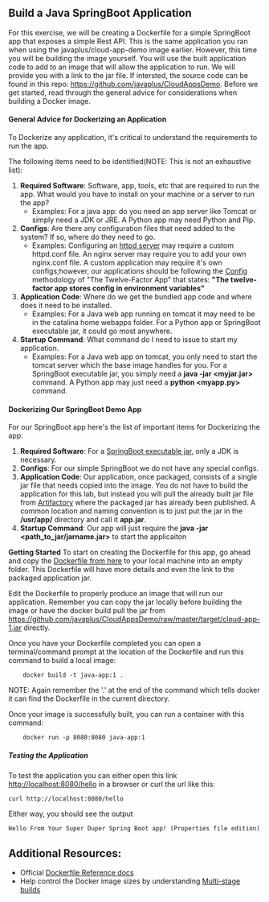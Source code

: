 
## Build a Java SpringBoot Application
 
For this exercise, we will be creating a Dockerfile for a simple SpringBoot app that exposes a simple Rest API.  This is the same application you ran when using the javaplus/cloud-app-demo image earlier. However, this time you will be building the image yourself.  You will use the built application code to add to an image that will allow the application to run.  We will provide you with a link to the jar file. If intersted, the source code can be found in this repo: https://github.com/javaplus/CloudAppsDemo.
Before we get started, read through the general advice for considerations when building a Docker image.

#### General Advice for Dockerizing an Application
To Dockerize any application, it's critical to understand the requirements to run the app.  

The following items need to be identified(NOTE: This is not an exhaustive list):
1. **Required Software**: Software, app, tools, etc that are required to run the app. What would you have to install on your machine or a server to run the app?  
    - Examples: For a java app: do you need an app server like Tomcat or simply need a JDK or JRE. A Python app may need Python and Pip.
1. **Configs**: Are there any configuration files that need added to the system? If so, where do they need to go. 
    - Examples: Configuring an [httpd server](https://hub.docker.com/_/httpd) may require a custom httpd.conf file. An nginx server may require you to add your own nginx.conf file.  A custom application may require it's own configs;however, our applications should be following the [Config](https://12factor.net/config) methodology of "The Twelve-Factor App" that states: **"The twelve-factor app stores config in environment variables"**
1. **Application Code**: Where do we get the bundled app code and where does it need to be installed.
    - Examples: For a Java web app running on tomcat it may need to be in the catalina home webapps folder.  For a Python app or SpringBoot executable jar, it could go most anywhere.
1. **Startup Command**: What command do I need to issue to start my application.
    - Examples:  For a Java web app on tomcat, you only need to start the tomcat server which the base image handles for you.  For a SpringBoot executable jar, you simply need a **java -jar \<myjar.jar>** command.  A Python app may just need a **python \<myapp.py>** command.
    
#### Dockerizing Our SpringBoot Demo App

For our SpringBoot app here's the list of important items for Dockerizing the app:

1. **Required Software**: For a [SpringBoot executable jar](https://docs.spring.io/spring-boot/docs/current/reference/html/appendix-executable-jar-format.html), only a JDK is necessary.  
1. **Configs**: For our simple SpringBoot we do not have any special configs.
1. **Application Code**:  Our application, once packaged, consists of a single jar file that needs copied into the image. You do not have to build the application for this lab, but instead you will pull the already built jar file from [Artifactory]() where the packaged jar has already been published. A common location and naming convention is to just put the jar in the **/usr/app/** directory and call it **app.jar**.
1. **Startup Command**:  Our app will just require the **java -jar <path_to_jar/jarname.jar>** to start the applicaiton

**Getting Started**
To start on creating the Dockerfile for this app, go ahead and copy the [Dockerfile from here](https://github.com/javaplus/CloudAppsDemo/blob/master/Dockerfile) to your local machine into an empty folder.  This Dockerfile will have more details and even the link to the packaged application jar.

Edit the Dockerfile to properly produce an image that will run our application.  Remember you can copy the jar locally before building the image or have the docker build pull the jar from https://github.com/javaplus/CloudAppsDemo/raw/master/target/cloud-app-1.jar directly.

Once you have your Dockerfile completed you can open a terminal/command prompt at the location of the Dockerfile and run this command to build a local image:
```
    docker build -t java-app:1 .
```
NOTE: Again remember the '.' at the end of the command which tells docker it can find the Dockerfile in the current directory.

Once your image is successfully built, you can run a container with this command:
```
    docker run -p 8080:8080 java-app:1
```

##### Testing the Application

To test the application you can either open this link [http://localhost:8080/hello](http://localhost:8080/hello) in a browser or curl the url like this:

```
curl http://localhost:8080/hello
```
Either way, you should see the output
```
Hello From Your Super Duper Spring Boot app! (Properties file edition)
```

## Additional Resources:

 - Official [Dockerfile Reference docs](https://docs.docker.com/engine/reference/builder/)
 - Help control the Docker image sizes by understanding [Multi-stage builds](https://docs.docker.com/develop/develop-images/multistage-build/)
 
